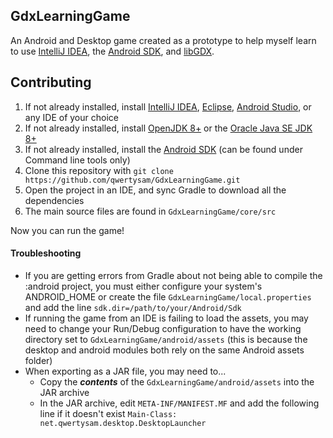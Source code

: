 ## GdxLearningGame
An Android and Desktop game created as a prototype to help myself learn to use [IntelliJ IDEA](https://www.jetbrains.com/idea/download), the [Android SDK](https://developer.android.com/studio/index.html#downloads), and [libGDX](https://libgdx.badlogicgames.com/).

## Contributing

1. If not already installed, install [IntelliJ IDEA](https://www.jetbrains.com/idea/download), [Eclipse](https://www.eclipse.org/downloads/), [Android Studio](https://developer.android.com/studio), or any IDE of your choice 
2. If not already installed, install [OpenJDK 8+](https://openjdk.java.net/install/) or the [Oracle Java SE JDK 8+](https://www.oracle.com/technetwork/java/javase/downloads/jdk8-downloads-2133151.html)
3. If not already installed, install the [Android SDK](https://developer.android.com/studio/index.html#downloads) (can be found under Command line tools only)
4. Clone this repository with `git clone https://github.com/qwertysam/GdxLearningGame.git`
5. Open the project in an IDE, and sync Gradle to download all the dependencies
6. The main source files are found in `GdxLearningGame/core/src`

Now you can run the game!

#### Troubleshooting
- If you are getting errors from Gradle about not being able to compile the :android project, you must either configure your system's ANDROID_HOME or create the file `GdxLearningGame/local.properties` and add the line `sdk.dir=/path/to/your/Android/Sdk`
- If running the game from an IDE is failing to load the assets, you may need to change your Run/Debug configuration to have the working directory set to `GdxLearningGame/android/assets` (this is because the desktop and android modules both rely on the same Android assets folder)
- When exporting as a JAR file, you may need to...
  - Copy the ***contents*** of the `GdxLearningGame/android/assets` into the JAR archive
  - In the JAR archive, edit `META-INF/MANIFEST.MF` and add the following line if it doesn't exist `Main-Class: net.qwertysam.desktop.DesktopLauncher`
